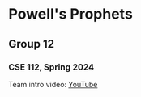# Powell's Prophets
## Group 12
### CSE 112, Spring 2024

Team intro video: [YouTube](https://www.youtube.com/watch?v=iKq6aLO0iRA)
